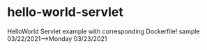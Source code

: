 # hello-world-servlet
HelloWorld Servlet example with corresponding Dockerfile!
sample
03/22/2021-->Monday
03/23/2021
